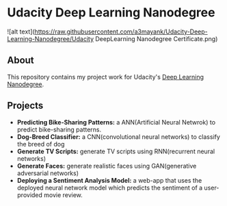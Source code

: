 # Udacity Deep Learning Nanodegree

![alt text](https://raw.githubusercontent.com/a3mayank/Udacity-Deep-Learning-Nanodegree/Udacity DeepLearning Nanodegree Certificate.png)

## About

This repository contains my project work for Udacity's [Deep Learning Nanodegree](https://udacity.com/course/nd101).

## Projects

- **Predicting Bike-Sharing Patterns:** a ANN(Artificial Neural Netwrok) to predict bike-sharing patterns.
- **Dog-Breed Classifier:** a CNN(convolutional neural networks) to classify the breed of dog
- **Generate TV Scripts:** generate TV scripts using RNN(recurrent neural networks)
- **Generate Faces:** generate realistic faces using GAN(generative adversarial networks)
- **Deploying a Sentiment Analysis Model:** a web-app that uses the deployed neural network model which predicts the sentiment of a              user-provided movie review.

